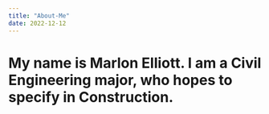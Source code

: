 ```yaml
---
title: "About-Me"
date: 2022-12-12
---
```

# My name is Marlon Elliott. I am a Civil Engineering major, who hopes to specify in Construction.
